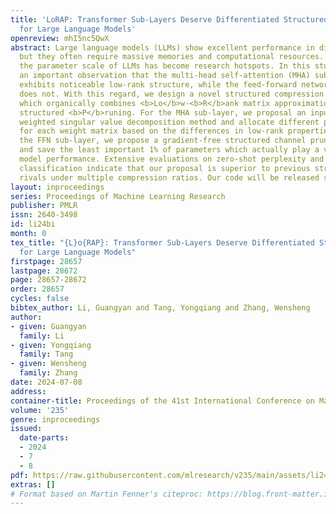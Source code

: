 ```yaml
---
title: 'LoRAP: Transformer Sub-Layers Deserve Differentiated Structured Compression
  for Large Language Models'
openreview: mhI5nc5QwX
abstract: Large language models (LLMs) show excellent performance in difficult tasks,
  but they often require massive memories and computational resources. How to reduce
  the parameter scale of LLMs has become research hotspots. In this study, we get
  an important observation that the multi-head self-attention (MHA) sub-layer of Transformer
  exhibits noticeable low-rank structure, while the feed-forward network (FFN) sub-layer
  does not. With this regard, we design a novel structured compression method LoRAP,
  which organically combines <b>Lo</b>w-<b>R</b>ank matrix approximation <b>A</b>nd
  structured <b>P</b>runing. For the MHA sub-layer, we proposal an input activation
  weighted singular value decomposition method and allocate different parameter amounts
  for each weight matrix based on the differences in low-rank properties of matrices.For
  the FFN sub-layer, we propose a gradient-free structured channel pruning method
  and save the least important 1% of parameters which actually play a vital role in
  model performance. Extensive evaluations on zero-shot perplexity and zero-shot task
  classification indicate that our proposal is superior to previous structured compression
  rivals under multiple compression ratios. Our code will be released soon.
layout: inproceedings
series: Proceedings of Machine Learning Research
publisher: PMLR
issn: 2640-3498
id: li24bi
month: 0
tex_title: "{L}o{RAP}: Transformer Sub-Layers Deserve Differentiated Structured Compression
  for Large Language Models"
firstpage: 28657
lastpage: 28672
page: 28657-28672
order: 28657
cycles: false
bibtex_author: Li, Guangyan and Tang, Yongqiang and Zhang, Wensheng
author:
- given: Guangyan
  family: Li
- given: Yongqiang
  family: Tang
- given: Wensheng
  family: Zhang
date: 2024-07-08
address:
container-title: Proceedings of the 41st International Conference on Machine Learning
volume: '235'
genre: inproceedings
issued:
  date-parts:
  - 2024
  - 7
  - 8
pdf: https://raw.githubusercontent.com/mlresearch/v235/main/assets/li24bi/li24bi.pdf
extras: []
# Format based on Martin Fenner's citeproc: https://blog.front-matter.io/posts/citeproc-yaml-for-bibliographies/
---
```

